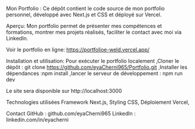 Mon Portfolio : 
Ce dépôt contient le code source de mon portfolio personnel, développé avec Next.js et CSS et déployé sur Vercel.

Aperçu: 
Mon portfolio permet de
présenter mes compétences et formations,
montrer mes projets réalisés,
faciliter le contact avec moi via  LinkedIn.

Voir le portfolio en ligne: https://portfolioe-weld.vercel.app/

Installation et utilisation:
Pour exécuter le portfolio localement 
,Cloner le dépôt :  git clone https://github.com/eyaCherni965/Portfolio.git 
,Installer les dépendances :npm install
,lancer le serveur de développement : npm run dev

Le site sera disponible sur http://localhost:3000

Technologies utilisées
Framework  Next.js,
Styling  CSS,
Déploiement  Vercel,

Contact
GitHub : github.com/eyaCherni965
LinkedIn : linkedin.com/in/eyacherni

